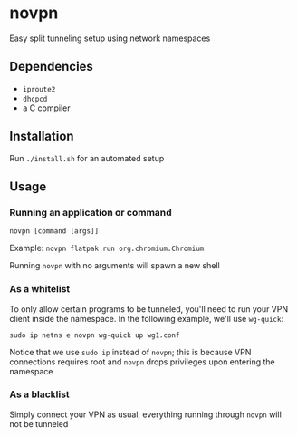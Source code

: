 # novpn

Easy split tunneling setup using network namespaces


## Dependencies

* `iproute2`
* `dhcpcd`
* a C compiler


## Installation

Run `./install.sh` for an automated setup


## Usage

### Running an application or command

`novpn [command [args]]`

Example: `novpn flatpak run org.chromium.Chromium`

Running `novpn` with no arguments will spawn a new shell

### As a whitelist

To only allow certain programs to be tunneled, you'll need to run your VPN client
inside the namespace. In the following example, we'll use `wg-quick`:
```
sudo ip netns e novpn wg-quick up wg1.conf
```

Notice that we use `sudo ip` instead of `novpn`; this is because VPN connections
requires root and `novpn` drops privileges upon entering the namespace

### As a blacklist

Simply connect your VPN as usual, everything running through `novpn` will not be tunneled
